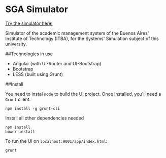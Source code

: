 # SGA Simulator

[Try the simulator here!](http://gromarion.github.io/SS-SGA-Simulation)

Simulator of the academic management system of the Buenos Aires' Institute of Technology (ITBA), for the Systems' Simulation subject of this university.

##Technologies in use
* Angular (with UI-Router and UI-Bootstrap)
* Bootstrap
* LESS (built using Grunt)

##Install

You need to instal ```node``` to build the UI project.
Once installed, you'll need a ```Grunt``` client:

```
npm install -g grunt-cli
```

Install all other dependencies needed

```
npm install
bower install
```

To run the UI on ```localhost:9001/app/index.html```:

```
grunt
```
